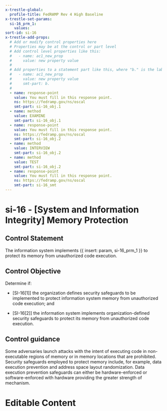 ```yaml
---
x-trestle-global:
  profile-title: FedRAMP Rev 4 High Baseline
x-trestle-set-params:
  si-16_prm_1:
    values:
sort-id: si-16
x-trestle-add-props:
  # Add or modify control properties here
  # Properties may be at the control or part level
  # Add control level properties like this:
  #   - name: ac1_new_prop
  #     value: new property value
  #
  # Add properties to a statement part like this, where "b." is the label of the target statement part
  #   - name: ac1_new_prop
  #     value: new property value
  #     smt-part: b.
  #
  - name: response-point
    value: You must fill in this response point.
    ns: https://fedramp.gov/ns/oscal
    smt-part: si-16_obj.1
  - name: method
    value: EXAMINE
    smt-part: si-16_obj.1
  - name: response-point
    value: You must fill in this response point.
    ns: https://fedramp.gov/ns/oscal
    smt-part: si-16_obj.2
  - name: method
    value: INTERVIEW
    smt-part: si-16_obj.2
  - name: method
    value: TEST
    smt-part: si-16_obj.2
  - name: response-point
    value: You must fill in this response point.
    ns: https://fedramp.gov/ns/oscal
    smt-part: si-16_smt
---
```


# si-16 - \[System and Information Integrity\] Memory Protection

## Control Statement

The information system implements {{ insert: param, si-16_prm_1 }} to protect its memory from unauthorized code execution.

## Control Objective

Determine if:

- \[SI-16[1]\] the organization defines security safeguards to be implemented to protect information system memory from unauthorized code execution; and

- \[SI-16[2]\] the information system implements organization-defined security safeguards to protect its memory from unauthorized code execution.

## Control guidance

Some adversaries launch attacks with the intent of executing code in non-executable regions of memory or in memory locations that are prohibited. Security safeguards employed to protect memory include, for example, data execution prevention and address space layout randomization. Data execution prevention safeguards can either be hardware-enforced or software-enforced with hardware providing the greater strength of mechanism.

# Editable Content

<!-- Make additions and edits below -->
<!-- The above represents the contents of the control as received by the profile, prior to additions. -->
<!-- If the profile makes additions to the control, they will appear below. -->
<!-- The above markdown may not be edited but you may edit the content below, and/or introduce new additions to be made by the profile. -->
<!-- If there is a yaml header at the top, parameter values may be edited. Use --set-parameters to incorporate the changes during assembly. -->
<!-- The content here will then replace what is in the profile for this control, after running profile-assemble. -->
<!-- The added parts in the profile for this control are below.  You may edit them and/or add new ones. -->
<!-- Each addition must have a heading either of the form ## Control my_addition_name -->
<!-- or ## Part a. (where the a. refers to one of the control statement labels.) -->
<!-- "## Control" parts are new parts added after the statement part. -->
<!-- "## Part" parts are new parts added into the top-level statement part with that label. -->
<!-- Subparts may be added with nested hash levels of the form ### My Subpart Name -->
<!-- underneath the parent ## Control or ## Part being added -->
<!-- See https://ibm.github.io/compliance-trestle/tutorials/ssp_profile_catalog_authoring/ssp_profile_catalog_authoring for guidance. -->
